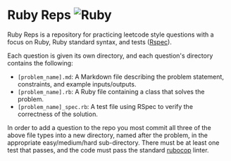 # Ruby Reps ![Ruby](https://www.ruby-lang.org/images/header-ruby-logo.png)



Ruby Reps is a repository for practicing leetcode style questions with a focus on Ruby, Ruby standard syntax, and tests ([Rspec](https://rspec.info/)). 

Each question is given its own directory, and each question's directory contains the following:

- `[problem_name].md`: A Markdown file describing the problem statement, constraints, and example inputs/outputs.
- `[problem_name].rb`: A Ruby file containing a class that solves the problem.
- `[problem_name]_spec.rb`: A test file using RSpec to verify the correctness of the solution.

In order to add a question to the repo you most commit all three of the above file types into a new directory, named after the problem, in the appropriate easy/medium/hard sub-directory. There must be at least one test that passes, and the code must pass the standard [rubocop](https://github.com/rubocop/rubocop) linter.
